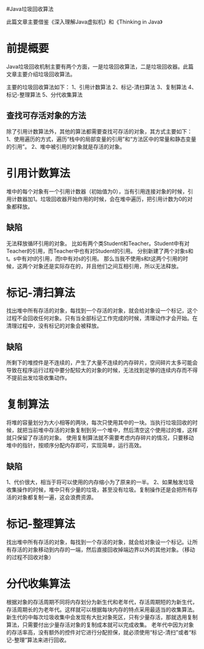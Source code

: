 #Java垃圾回收算法
>  
 此篇文章主要借鉴《深入理解Java虚拟机》和《Thinking in Java》 


# 前提概要

Java垃圾回收机制主要有两个方面，一是垃圾回收算法，二是垃圾回收器。此篇文章主要介绍垃圾回收算法。

主要的垃圾回收算法如下：  1、引用计数算法  2、标记-清扫算法  3、复制算法  4、标记-整理算法  5、分代收集算法

## 查找可存活对象的方法

除了引用计数算法外，其他的算法都需要查找可存活的对象，其方式主要如下：  1、使用遍历的方式，遍历“栈中的局部变量的引用”和“方法区中的常量和静态变量的引用”。  2、堆中被引用的对象就是存活的对象。

# 引用计数算法

堆中的每个对象有一个引用计数器（初始值为0），当有引用连接对象的时候，引用计数器加1。垃圾回收器开始作用的时候，会在堆中遍历，把引用计数为0的对象都释放。

## 缺陷

无法释放循环引用的对象。  比如有两个类Student和Teacher。Student中有对Teacher的引用，而Teacher中也有对Student的引用。  分别新建了两个对象s和t。s中有对t的引用，而t中有对s的引用。  那么当我不使用s和t这两个引用的时候，这两个对象还是实际存在的，并且他们之间互相引用，所以无法释放。

# 标记-清扫算法

找出堆中所有存活的对象，每找到一个存活的对象，就会给对象设一个标记，这个过程不会回收任何对象。只有当全部标记工作完成的时候，清理动作才会开始。在清理过程中，没有标记的对象会被释放。

## 缺陷

所剩下的堆控件是不连续的，产生了大量不连续的内存碎片，空间碎片太多可能会导致在程序运行过程中要分配较大的对象的时候，无法找到足够的连续内存而不得不提前出发垃圾收集动作。

# 复制算法

将堆的容量划分为大小相等的两块，每次只使用其中的一块。当执行垃圾回收的时候，就把当前堆中存活的对象复制到另一个堆中，然后清空这个使用过的堆，这样就只保留了存活的对象。  使用复制算法就不需要考虑内存碎片的情况，只要移动堆中的指针，按顺序分配内存即可，实现简单，运行高效。

## 缺陷

1、代价很大，相当于将可以使用的内存缩小为了原来的一半。  2、如果触发垃圾收集操作的时候，堆中只有少量的垃圾，甚至没有垃圾。复制操作还是会把所有存活的对象都复制一遍，这会浪费资源。

# 标记-整理算法

找出堆中所有存活的对象，每找到一个存活的对象，就会给对象设一个标记。让所有存活的对象移动到内存的一端，然后直接回收掉端边界以外的其他对象。（移动的过程不回收对象）

# 分代收集算法

根据对象的存活周期不同将内存划分为新生代和老年代，存活周期短的为新生代，存活周期长的为老年代。这样就可以根据每块内存的特点采用最适当的收集算法。  新生代的中每次垃圾收集中会发现有大批对象死区，只有少量存活，那就选用复制算法，只需要付出少量存活对象的复制成本就可以完成收集。  老年代中因为对象的存活率高，没有额外的控件对它进行分配担保，就必须使用“标记-清扫”或者“标记-整理”算法来进行回收。
